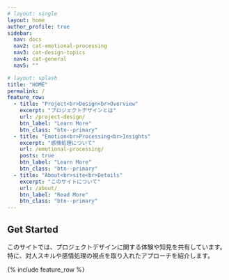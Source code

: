 ```yaml
---
# layout: single
layout: home
author_profile: true
sidebar:
  nav: docs
  nav2: cat-emotional-processing
  nav3: cat-design-topics
  nav4: cat-general
  nav5: ""

# layout: splash
title: "HOME"
permalink: /
feature_row:
  - title: "Project<br>Design<br>Overview"
    excerpt: "プロジェクトデザインとは"
    url: /project-design/
    btn_label: "Learn More"
    btn_class: "btn--primary"
  - title: "Emotion<br>Processing<br>Insights"
    excerpt: "感情処理について"
    url: /emotional-processing/
    posts: true
    btn_label: "Learn More"
    btn_class: "btn--primary"
  - title: "About<br>site<br>Details"
    excerpt: "このサイトについて"
    url: /about/
    btn_label: "Read More"
    btn_class: "btn--primary"
---
```


## Get Started

このサイトでは、プロジェクトデザインに関する体験や知見を共有しています。  
特に、対人スキルや感情処理の視点を取り入れたアプローチを紹介します。

{% include feature_row %}
